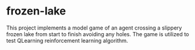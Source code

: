 # frozen-lake
This project implements a model game of an agent crossing a slippery frozen lake from start to finish avoiding any holes. The game is utilized to test QLearning reinforcement learning algorithm. 
